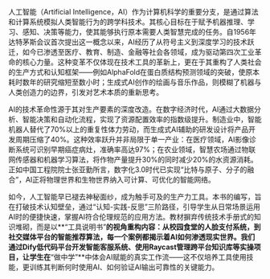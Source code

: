   人工智能（Artificial Intelligence，AI）作为计算机科学的重要分支，是通过算法和计算系统模拟人类智能行为的跨学科技术。其核心目标在于赋予机器推理、学习、感知、决策等能力，使其能够执行原本需要人类智慧完成的任务。自1956年达特茅斯会议首次提出这一概念以来，AI经历了从符号主义到深度学习的技术跃迁，如今已渗透至医疗、教育、制造、金融等社会各领域，成为驱动第四次工业革命的核心力量。这种变革不仅体现在技术工具的革新上，更在于其重构了人类社会的生产方式和认知框架——例如AlphaFold在蛋白质结构预测领域的突破，使原本耗时数年的研究缩短至数小时；生成式AI创作的绘画与音乐作品，则模糊了机器与人类创造力的边界，引发对艺术本质的重新思考。

  AI的技术革命性源于其对生产要素的深度改造。在数字经济时代，AI通过大数据分析、智能决策和自动化流程，实现了资源配置效率的指数级提升。制造业中，智能机器人替代了70%以上的重复性体力劳动，而生成式AI辅助的研发设计将产品开发周期压缩了40%。这种效率跃升并非局限于单一产业：在医疗领域，AI影像诊断系统可识别早期癌症病灶，准确率高达97%；在农业领域，智慧农场通过物联网传感器和机器学习算法，将作物产量提升30%的同时减少20%的水资源消耗。正如中国工程院院士张亚勤所言，数字化3.0时代已实现“比特与原子、分子的融合”，AI正将物理世界和生物世界纳入可计算、可优化的智能网络。

  如今，人工智能早已褪去神秘面纱，成为触手可及的生产力工具。本书的编写，旨在打破技术认知壁垒，通过“认知-实践-反思”三阶路径，引导学生从日常场景运用AI时的便捷快速，掌握AI符合伦理规范的应用方法。教材摒弃传统技术手册式的知识堆砌，而是以**​“工具说明书”​**的视角重构内容：从校园食堂的人脸支付系统，到社交媒体平台的智能推荐算法，每一个案例都揭示着AI如何渗透现实世界。我们通过Dify低代码平台开发智能客服系统、使用Raycast管理跨平台知识库等实操项目，让学生在**​“做中学”​**中体会AI赋能的真实工作流——这不仅培养工具使用技能，更训练其判断何时使用AI、如何验证AI输出可靠性的关键能力。
